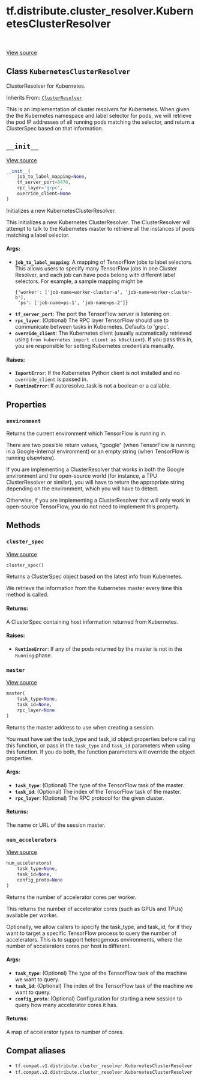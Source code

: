 <div itemscope itemtype="http://developers.google.com/ReferenceObject">
<meta itemprop="name" content="tf.distribute.cluster_resolver.KubernetesClusterResolver" />
<meta itemprop="path" content="Stable" />
<meta itemprop="property" content="environment"/>
<meta itemprop="property" content="__init__"/>
<meta itemprop="property" content="cluster_spec"/>
<meta itemprop="property" content="master"/>
<meta itemprop="property" content="num_accelerators"/>
</div>

# tf.distribute.cluster_resolver.KubernetesClusterResolver

<!-- Insert buttons and diff -->

<table class="tfo-notebook-buttons tfo-api" align="left">
</table>

<a target="_blank" href="/code/stable/tensorflow/python/distribute/cluster_resolver/kubernetes_cluster_resolver.py">View source</a>



## Class `KubernetesClusterResolver`

ClusterResolver for Kubernetes.

Inherits From: [`ClusterResolver`](../../../tf/distribute/cluster_resolver/ClusterResolver.md)

<!-- Placeholder for "Used in" -->

This is an implementation of cluster resolvers for Kubernetes. When given the
the Kubernetes namespace and label selector for pods, we will retrieve the
pod IP addresses of all running pods matching the selector, and return a
ClusterSpec based on that information.

<h2 id="__init__"><code>__init__</code></h2>

<a target="_blank" href="/code/stable/tensorflow/python/distribute/cluster_resolver/kubernetes_cluster_resolver.py">View source</a>

``` python
__init__(
    job_to_label_mapping=None,
    tf_server_port=8470,
    rpc_layer='grpc',
    override_client=None
)
```

Initializes a new KubernetesClusterResolver.

This initializes a new Kubernetes ClusterResolver. The ClusterResolver
will attempt to talk to the Kubernetes master to retrieve all the instances
of pods matching a label selector.

#### Args:


* <b>`job_to_label_mapping`</b>: A mapping of TensorFlow jobs to label selectors.
  This allows users to specify many TensorFlow jobs in one Cluster
  Resolver, and each job can have pods belong with different label
  selectors. For example, a sample mapping might be
  ```
  {'worker': ['job-name=worker-cluster-a', 'job-name=worker-cluster-b'],
   'ps': ['job-name=ps-1', 'job-name=ps-2']}
  ```
* <b>`tf_server_port`</b>: The port the TensorFlow server is listening on.
* <b>`rpc_layer`</b>: (Optional) The RPC layer TensorFlow should use to communicate
  between tasks in Kubernetes. Defaults to 'grpc'.
* <b>`override_client`</b>: The Kubernetes client (usually automatically retrieved
  using `from kubernetes import client as k8sclient`). If you pass this
  in, you are responsible for setting Kubernetes credentials manually.


#### Raises:


* <b>`ImportError`</b>: If the Kubernetes Python client is not installed and no
  `override_client` is passed in.
* <b>`RuntimeError`</b>: If autoresolve_task is not a boolean or a callable.



## Properties

<h3 id="environment"><code>environment</code></h3>

Returns the current environment which TensorFlow is running in.

There are two possible return values, "google" (when TensorFlow is running
in a Google-internal environment) or an empty string (when TensorFlow is
running elsewhere).

If you are implementing a ClusterResolver that works in both the Google
environment and the open-source world (for instance, a TPU ClusterResolver
or similar), you will have to return the appropriate string depending on the
environment, which you will have to detect.

Otherwise, if you are implementing a ClusterResolver that will only work
in open-source TensorFlow, you do not need to implement this property.



## Methods

<h3 id="cluster_spec"><code>cluster_spec</code></h3>

<a target="_blank" href="/code/stable/tensorflow/python/distribute/cluster_resolver/kubernetes_cluster_resolver.py">View source</a>

``` python
cluster_spec()
```

Returns a ClusterSpec object based on the latest info from Kubernetes.

We retrieve the information from the Kubernetes master every time this
method is called.

#### Returns:

A ClusterSpec containing host information returned from Kubernetes.



#### Raises:


* <b>`RuntimeError`</b>: If any of the pods returned by the master is not in the
  `Running` phase.

<h3 id="master"><code>master</code></h3>

<a target="_blank" href="/code/stable/tensorflow/python/distribute/cluster_resolver/kubernetes_cluster_resolver.py">View source</a>

``` python
master(
    task_type=None,
    task_id=None,
    rpc_layer=None
)
```

Returns the master address to use when creating a session.

You must have set the task_type and task_id object properties before
calling this function, or pass in the `task_type` and `task_id`
parameters when using this function. If you do both, the function parameters
will override the object properties.

#### Args:


* <b>`task_type`</b>: (Optional) The type of the TensorFlow task of the master.
* <b>`task_id`</b>: (Optional) The index of the TensorFlow task of the master.
* <b>`rpc_layer`</b>: (Optional) The RPC protocol for the given cluster.


#### Returns:

The name or URL of the session master.


<h3 id="num_accelerators"><code>num_accelerators</code></h3>

<a target="_blank" href="/code/stable/tensorflow/python/distribute/cluster_resolver/cluster_resolver.py">View source</a>

``` python
num_accelerators(
    task_type=None,
    task_id=None,
    config_proto=None
)
```

Returns the number of accelerator cores per worker.

This returns the number of accelerator cores (such as GPUs and TPUs)
available per worker.

Optionally, we allow callers to specify the task_type, and task_id, for
if they want to target a specific TensorFlow process to query
the number of accelerators. This is to support heterogenous environments,
where the number of accelerators cores per host is different.

#### Args:


* <b>`task_type`</b>: (Optional) The type of the TensorFlow task of the machine we
  want to query.
* <b>`task_id`</b>: (Optional) The index of the TensorFlow task of the machine we
  want to query.
* <b>`config_proto`</b>: (Optional) Configuration for starting a new session to
  query how many accelerator cores it has.


#### Returns:

A map of accelerator types to number of cores.






## Compat aliases

* `tf.compat.v1.distribute.cluster_resolver.KubernetesClusterResolver`
* `tf.compat.v2.distribute.cluster_resolver.KubernetesClusterResolver`

